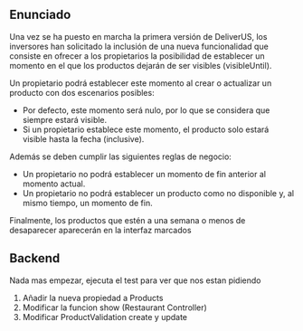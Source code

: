 ## Enunciado
Una vez se ha puesto en marcha la primera versión de DeliverUS, los inversores han solicitado la inclusión de una nueva funcionalidad que consiste en ofrecer a los propietarios la posibilidad de establecer un momento en el que los productos dejarán de ser visibles (visibleUntil).

Un propietario podrá establecer este momento al crear o actualizar un producto con dos escenarios posibles:
- Por defecto, este momento será nulo, por lo que se considera que siempre estará visible.
- Si un propietario establece este momento, el producto solo estará visible hasta la fecha (inclusive).

Además se deben cumplir las siguientes reglas de negocio:
- Un propietario no podrá establecer un momento de fin anterior al momento actual.
- Un propietario no podrá establecer un producto como no disponible y, al mismo tiempo, un momento de fin.

Finalmente, los productos que estén a una semana o menos de desaparecer aparecerán en la interfaz marcados

## Backend
Nada mas empezar, ejecuta el test para ver que nos estan pidiendo

1. Añadir la nueva propiedad a Products
2. Modificar la funcion show (Restaurant Controller)
3. Modificar ProductValidation create y update